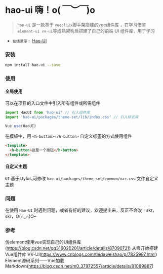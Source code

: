 # hao-ui  嗨！o(*￣︶￣*)o

> `hao-UI` 是一款基于 `Vuecli2x`脚手架搭建的vue组件库 ，在学习借鉴```element-ui vv-ui```等成熟架构后搭建了自己的前端 UI 组件库，用于学习
- `在线演示：` [Hao-UI](https://mrhaoxiaojun.github.io/hao-ui/#/)


### 安装

```bash
npm install hao-ui --save
```

### 使用

#### 全局使用

可以在项目的入口文件中引入所有组件或所需组件

```js
import HaoUI from 'hao-ui' // 引入组件库
import 'hao-ui/packages/theme-set/lib/index.css' // 引入样式库

Vue.use(HaoUI)
```

在模板中，用 `<h-button></h-button>` 自定义标签的方式使用组件

```html
<template>
  <h-button>这是一个按钮</h-button>
</template>
```

#### 自定义主题

`UI` 基于stylus,可修改 `hao-ui/packages/theme-set/common/var.css` 文件自定义主题


### 问题

在使用 `Hao-UI` 时遇到问题，或者有好的建议，欢迎提出来，反正不会改！skr，skr，O(∩_∩)O~

### 参考

仿element使用vue实现自己的UI组件库(https://blog.csdn.net/qq316020201/article/details/87090721)
从零开始搭建Vue组件库 VV-UI(https://www.cnblogs.com/tiedaweishao/p/7825997.html)
Element源码系列——Vue加载Markdown(https://blog.csdn.net/m0_37972557/article/details/81089887)

